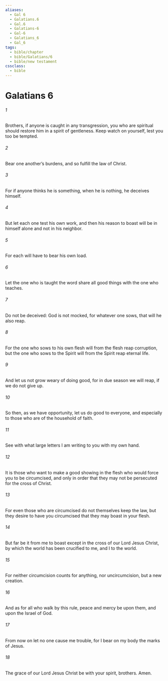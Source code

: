 ```yaml
---
aliases:
  - Gal 6
  - Galatians.6
  - Gal.6
  - Galatians-6
  - Gal-6
  - Galatians_6
  - Gal_6
tags:
  - bible/chapter
  - bible/Galatians/6
  - bible/new testament
cssclass:
  - bible
---
```


# Galatians 6

###### 1
Brothers, if anyone is caught in any transgression, you who are spiritual should restore him in a spirit of gentleness. Keep watch on yourself, lest you too be tempted.
###### 2
Bear one another’s burdens, and so fulfill the law of Christ.
###### 3
For if anyone thinks he is something, when he is nothing, he deceives himself.
###### 4
But let each one test his own work, and then his reason to boast will be in himself alone and not in his neighbor.
###### 5
For each will have to bear his own load.
###### 6
Let the one who is taught the word share all good things with the one who teaches.
###### 7
Do not be deceived: God is not mocked, for whatever one sows, that will he also reap.
###### 8
For the one who sows to his own flesh will from the flesh reap corruption, but the one who sows to the Spirit will from the Spirit reap eternal life.
###### 9
And let us not grow weary of doing good, for in due season we will reap, if we do not give up.
###### 10
So then, as we have opportunity, let us do good to everyone, and especially to those who are of the household of faith.
###### 11
See with what large letters I am writing to you with my own hand.
###### 12
It is those who want to make a good showing in the flesh who would force you to be circumcised, and only in order that they may not be persecuted for the cross of Christ.
###### 13
For even those who are circumcised do not themselves keep the law, but they desire to have you circumcised that they may boast in your flesh.
###### 14
But far be it from me to boast except in the cross of our Lord Jesus Christ, by which the world has been crucified to me, and I to the world.
###### 15
For neither circumcision counts for anything, nor uncircumcision, but a new creation.
###### 16
And as for all who walk by this rule, peace and mercy be upon them, and upon the Israel of God.
###### 17
From now on let no one cause me trouble, for I bear on my body the marks of Jesus.
###### 18
The grace of our Lord Jesus Christ be with your spirit, brothers. Amen.


